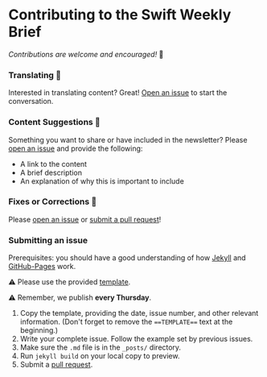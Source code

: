 # Contributing to the Swift Weekly Brief

*Contributions are welcome and encouraged!* :tada:

### Translating :scroll:

Interested in translating content? Great! [Open an issue][issueLink] to start the conversation. 

### Content Suggestions :memo:

Something you want to share or have included in the newsletter? Please [open an issue][issueLink] and provide the following:

- A link to the content
- A brief description
- An explanation of why this is important to include

### Fixes or Corrections :bug:

Please [open an issue][issueLink] or [submit a pull request][prLink]!

### Submitting an issue

Prerequisites: you should have a good understanding of how [Jekyll](http://jekyllrb.com) and [GitHub-Pages](https://pages.github.com) work.

:warning: Please use the provided [template](https://github.com/SwiftWeekly/swiftweekly.github.io/blob/master/template/YYYY-MM-DD-issue-N.md).

:warning: Remember, we publish **every Thursday**.

1. Copy the template, providing the date, issue number, and other relevant information. (Don't forget to remove the `==TEMPLATE==` text at the beginning.)
2. Write your complete issue. Follow the example set by previous issues.
3. Make sure the `.md` file is in the `_posts/` directory.
4. Run `jekyll build` on your local copy to preview.
5. Submit a [pull request][prLink].


[issueLink]:https://github.com/SwiftWeekly/swiftweekly.github.io/issues/new
[prLink]:https://github.com/SwiftWeekly/swiftweekly.github.io/compare
